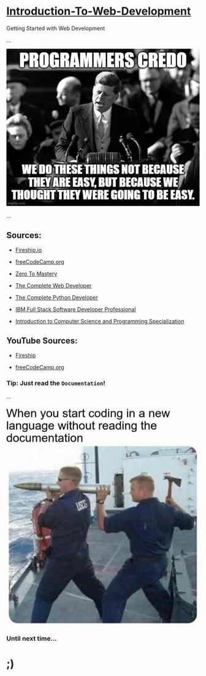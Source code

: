 # [Introduction-To-Web-Development](https://github.com/skywalkerSam/Introduction-To-Web-Development)

Getting Started with Web Development

...

![We do these things because...](./Resources/memes/weDoTheseThingsBecause_.jpg)

...

## Sources:

- [Fireship.io](https://fireship.io/)

- [freeCodeCamp.org](https://www.freecodecamp.org/)

- [Zero To Mastery](https://zerotomastery.io/)

- [The Complete Web Developer](https://www.udemy.com/course/the-complete-web-developer-zero-to-mastery/)

- [The Complete Python Developer](https://www.udemy.com/course/complete-python-developer-zero-to-mastery/)

- [IBM Full Stack Software Developer Professional](https://www.coursera.org/professional-certificates/ibm-full-stack-cloud-developer)

- [Introduction to Computer Science and Programming Specialization](https://www.coursera.org/specializations/introduction-computer-science-programming)



## YouTube Sources:

- [Fireship](https://www.youtube.com/fireship)

- [freeCodeCamp.org](https://www.youtube.com/freecodecamp)


### Tip: Just read the `Documentation`!

...

![Just read the documentation](./Resources/memes/justReadTheDocumentation_.jpg)

### Until next time...
# ;)

